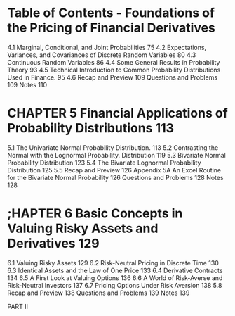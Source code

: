 # Table of Contents - Foundations of the Pricing of Financial Derivatives
4.1 Marginal, Conditional, and Joint Probabilities 75
4.2 Expectations, Variances, and Covariances of Discrete Random
Variables 80
4.3 Continuous Random Variables 86
4.4 Some General Results in Probability Theory 93
4.5 Technical Introduction to Common Probability Distributions Used
in Finance. 95
4.6 Recap and Preview 109
Questions and Problems 109
Notes 110

# CHAPTER 5 Financial Applications of Probability Distributions 113

5.1 The Univariate Normal Probability Distribution. 113
5.2 Contrasting the Normal with the Lognormal Probability.
Distribution 119
5.3 Bivariate Normal Probability Distribution 123
5.4 The Bivariate Lognormal Probability Distribution 125
5.5 Recap and Preview 126
Appendix 5A An Excel Routine for the Bivariate Normal Probability 126
Questions and Problems 128
Notes 128

# ;HAPTER 6 Basic Concepts in Valuing Risky Assets and Derivatives 129

6.1 Valuing Risky Assets 129
6.2 Risk-Neutral Pricing in Discrete Time 130
6.3 Identical Assets and the Law of One Price 133
6.4 Derivative Contracts 134
6.5 A First Look at Valuing Options 136
6.6 A World of Risk-Averse and Risk-Neutral Investors 137
6.7 Pricing Options Under Risk Aversion 138
5.8 Recap and Preview 138
Questions and Problems 139
Notes 139

PART II
